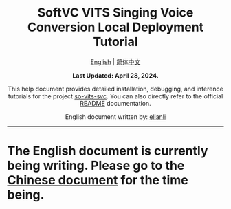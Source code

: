 <div align="center">

# SoftVC VITS Singing Voice Conversion Local Deployment Tutorial

[English](README.md) | [简体中文](README_zh_CN.md)

**Last Updated: April 28, 2024.**

This help document provides detailed installation, debugging, and inference tutorials for the project [so-vits-svc](https://github.com/svc-develop-team/so-vits-svc). You can also directly refer to the official [README](https://github.com/svc-develop-team/so-vits-svc#readme) documentation.

English document written by: [elianli](https://github.com/elianli)

</div>

---

# The English document is currently being writing. Please go to the [Chinese document](README_zh_CN.md) for the time being.
